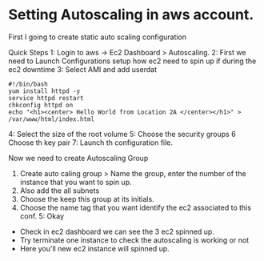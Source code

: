 

# Setting Autoscaling in aws account. 


First I going to create static auto scaling configuration


Quick Steps
1: Login to aws -> Ec2 Dashboard > Autoscaling.
2: First we need to Launch Configurations setup how ec2 need to spin up if during the ec2 downtime
3: Select AMI and add userdat

```
#!/bin/bash
yum install httpd -y
service httpd restart
chkconfig httpd on
echo "<h1><center> Hello World from Location 2A </center></h1>" > /var/www/html/index.html
```

4: Select the size of the root volume
5: Choose the security groups
6  Choose th key pair
7:  Launch th configuration file.

Now we need to create Autoscaling Group

1. Create auto caling group > Name the group, enter the number of the instance that you want to spin up.
2. Also add the all subnets
3. Choose the keep this group at its initials.
4.  Choose the name tag that you want identify the ec2 associated to this conf.
5: Okay

- Check in ec2 dashboard we can see the 3 ec2 spinned up.
- Try terminate one instance to check the autoscaling is working or not 
- Here you'll new ec2 instance will spinned up. 


